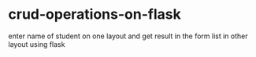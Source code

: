 # crud-operations-on-flask

enter name of student on one layout and get result in the form list in other layout using flask
